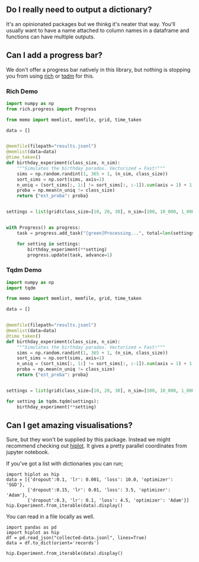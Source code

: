 ## Do I really need to output a dictionary? 

It's an opinionated packages but we thinkg it's neater that way. 
You'll usually want to have a name attached to column names in 
a dataframe and functions can have multiple outputs.  

## Can I add a progress bar? 

We don't offer a progress bar natively in this library, but nothing is stopping you
from using [rich](https://github.com/willmcgugan/rich) or 
[tqdm](https://github.com/tqdm/tqdm) for this. 

### Rich Demo 

```python
import numpy as np
from rich.progress import Progress

from memo import memlist, memfile, grid, time_taken

data = []


@memfile(filepath="results.jsonl")
@memlist(data=data)
@time_taken()
def birthday_experiment(class_size, n_sim):
    """Simulates the birthday paradox. Vectorized = Fast!"""
    sims = np.random.randint(1, 365 + 1, (n_sim, class_size))
    sort_sims = np.sort(sims, axis=1)
    n_uniq = (sort_sims[:, 1:] != sort_sims[:, :-1]).sum(axis = 1) + 1
    proba = np.mean(n_uniq != class_size)
    return {"est_proba": proba}


settings = list(grid(class_size=[10, 20, 30], n_sim=[100, 10_000, 1_000_000]))


with Progress() as progress:
    task = progress.add_task("[green]Processing...", total=len(settings))

    for setting in settings:
        birthday_experiment(**setting)
        progress.update(task, advance=1)
```

### Tqdm Demo 

```python
import numpy as np
import tqdm

from memo import memlist, memfile, grid, time_taken

data = []


@memfile(filepath="results.jsonl")
@memlist(data=data)
@time_taken()
def birthday_experiment(class_size, n_sim):
    """Simulates the birthday paradox. Vectorized = Fast!"""
    sims = np.random.randint(1, 365 + 1, (n_sim, class_size))
    sort_sims = np.sort(sims, axis=1)
    n_uniq = (sort_sims[:, 1:] != sort_sims[:, :-1]).sum(axis = 1) + 1
    proba = np.mean(n_uniq != class_size)
    return {"est_proba": proba}


settings = list(grid(class_size=[10, 20, 30], n_sim=[100, 10_000, 1_000_000]))

for setting in tqdm.tqdm(settings):
    birthday_experiment(**setting)
```

## Can I get amazing visualisations? 

Sure, but they won't be supplied by this package. Instead we might
recommend checking out [hiplot](https://github.com/facebookresearch/hiplot).
It gives a pretty parallel coordinates from jupyter notebook.

If you've got a list with dictionaries you can run;

```
import hiplot as hip
data = [{'dropout':0.1, 'lr': 0.001, 'loss': 10.0, 'optimizer': 'SGD'},
        {'dropout':0.15, 'lr': 0.01, 'loss': 3.5, 'optimizer': 'Adam'},
        {'dropout':0.3, 'lr': 0.1, 'loss': 4.5, 'optimizer': 'Adam'}]
hip.Experiment.from_iterable(data).display()
```

You can read in a file locally as well. 

```
import pandas as pd
import hiplot as hip
df = pd.read_json("collected-data.jsonl", lines=True)
data = df.to_dict(orient='records')

hip.Experiment.from_iterable(data).display()
```